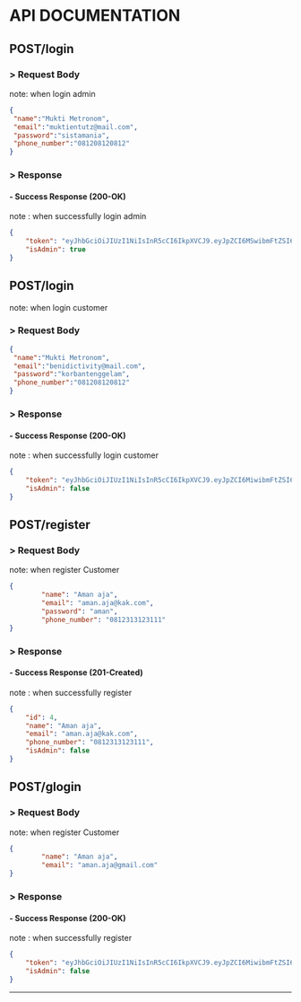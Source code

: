 # API DOCUMENTATION

## POST/login

### > Request Body

note: when login admin

```JSON
{
 "name":"Mukti Metronom",
 "email":"muktientutz@mail.com",
 "password":"sistamania",
 "phone_number":"081208120812"
}
```

### > Response

#### - Success Response (200-OK)

note : when successfully login admin

```JSON
{
    "token": "eyJhbGciOiJIUzI1NiIsInR5cCI6IkpXVCJ9.eyJpZCI6MSwibmFtZSI6Ik11a3RpIE1ldHJvbm9tIiwiZW1haWwiOiJtdWt0aWVudHV0ekBtYWlsLmNvbSIsInBob25lX251bWJlciI6IjA4MTkwODA5MTgwOCIsImlhdCI6MTYyMjM2NDcwNH0.zxkxQNG3jwFH1XacT6iig3qp-q5WQJgd23N-6B0VAQw",
    "isAdmin": true
}
```

## POST/login

note: when login customer

### > Request Body

```JSON
{
 "name":"Mukti Metronom",
 "email":"benidictivity@mail.com",
 "password":"korbantenggelam",
 "phone_number":"081208120812"
}
```

### > Response

#### - Success Response (200-OK)

note : when successfully login customer

```JSON
{
    "token": "eyJhbGciOiJIUzI1NiIsInR5cCI6IkpXVCJ9.eyJpZCI6MiwibmFtZSI6IkJlbmlkaWN0aXZpdHkiLCJlbWFpbCI6ImJlbmlkaWN0aXZpdHlAbWFpbC5jb20iLCJwaG9uZV9udW1iZXIiOiIwODE5MDgwOTE4MDgiLCJpYXQiOjE2MjIzNjQ4MDh9.lxZLlS2mm8B9Yi-bGGg5ikP-CZz-pYhzC6rBN8e_B6w",
    "isAdmin": false
}
```

## POST/register

### > Request Body

note: when register Customer

```JSON
{
        "name": "Aman aja",
        "email": "aman.aja@kak.com",
        "password": "aman",
        "phone_number": "0812313123111"
}
```

### > Response

#### - Success Response (201-Created)

note : when successfully register

```JSON
{
    "id": 4,
    "name": "Aman aja",
    "email": "aman.aja@kak.com",
    "phone_number": "0812313123111",
    "isAdmin": false
}
```
## POST/glogin

### > Request Body

note: when register Customer

```JSON
{
        "name": "Aman aja",
        "email": "aman.aja@gmail.com"
}
```

### > Response

#### - Success Response (200-OK)

note : when successfully register

```JSON
{
    "token": "eyJhbGciOiJIUzI1NiIsInR5cCI6IkpXVCJ9.eyJpZCI6MiwibmFtZSI6IkJlbmlkaWN0aXZpdHkiLCJlbWFpbCI6ImJlbmlkaWN0aXZpdHlAbWFpbC5jb20iLCJwaG9uZV9udW1iZXIiOiIwODE5MDgwOTE4MDgiLCJpYXQiOjE2MjIzNjQ4MDh9.lxZLlS2mm8B9Yi-bGGg5ikP-CZz-pYhzC6rBN8e_B6w",
    "isAdmin": false
}
```

---
